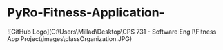 # PyRo-Fitness-Application-
![GitHub Logo](C:\Users\Millad\Desktop\CPS 731 - Software Eng I\Fitness App Project\images\classOrganization.JPG)
